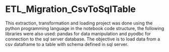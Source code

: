 # ETL_Migration_CsvToSqlTable
This extraction, transformation and loading project was done using the python programming language in the notebook code structure, the following libraries were also used: pandas for data manipulation and pyodbc for connection to the sql server database.    The objective is to load data from a csv dataframe to a table with schema defined in sql server.
